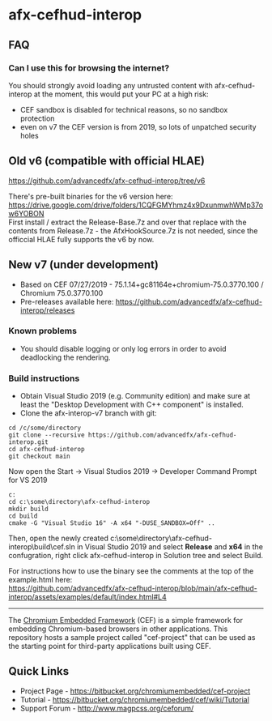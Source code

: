 # afx-cefhud-interop

## FAQ

### Can I use this for browsing the internet?

You should strongly avoid loading any untrusted content with afx-cefhud-interop at the moment, this would put your PC at a high risk:
- CEF sandbox is disabled for technical reasons, so no sandbox protection
- even on v7 the CEF version is from 2019, so lots of unpatched security holes

## Old v6 (compatible with official HLAE)

https://github.com/advancedfx/afx-cefhud-interop/tree/v6

There's pre-built binaries for the v6 version here:
https://drive.google.com/drive/folders/1CQFGMYhmz4x9DxunmwhWMp37ow6YOBON  
First install / extract the Release-Base.7z and over that replace with the contents from Release.7z - the AfxHookSource.7z is not needed, since the officcial HLAE fully supports the v6 by now.

## New v7 (under development)

- Based on CEF 07/27/2019 - 75.1.14+gc81164e+chromium-75.0.3770.100 / Chromium 75.0.3770.100
- Pre-releases available here: https://github.com/advancedfx/afx-cefhud-interop/releases

### Known problems

- You should disable logging or only log errors in order to avoid deadlocking the rendering.

### Build instructions

- Obtain Visual Studio 2019 (e.g. Community edition) and make sure at least the "Desktop Development with C++ component" is installed.
- Clone the afx-interop-v7 branch with git:
```
cd /c/some/directory
git clone --recursive https://github.com/advancedfx/afx-cefhud-interop.git
cd afx-cefhud-interop
git checkout main
```

Now open the Start -> Visual Studios 2019 -> Developer Command Prompt for VS 2019

```
c:
cd c:\some\directory\afx-cefhud-interop
mkdir build
cd build
cmake -G "Visual Studio 16" -A x64 "-DUSE_SANDBOX=Off" ..
```

Then, open the newly created c:\some\directory\afx-cefhud-interop\build\cef.sln in Visual Studio 2019 and select **Release** and **x64** in the confugration, right click afx-cefhud-interop in Solution tree and select Build.

For instructions how to use the binary see the comments at the top of the example.html here:  
https://github.com/advancedfx/afx-cefhud-interop/blob/main/afx-cefhud-interop/assets/examples/default/index.html#L4

----

The [Chromium Embedded Framework](https://bitbucket.org/chromiumembedded/cef/) (CEF) is a simple framework for embedding Chromium-based browsers in other applications. This repository hosts a sample project called "cef-project" that can be used as the starting point for third-party applications built using CEF.

## Quick Links

* Project Page - https://bitbucket.org/chromiumembedded/cef-project
* Tutorial - https://bitbucket.org/chromiumembedded/cef/wiki/Tutorial
* Support Forum - http://www.magpcss.org/ceforum/
